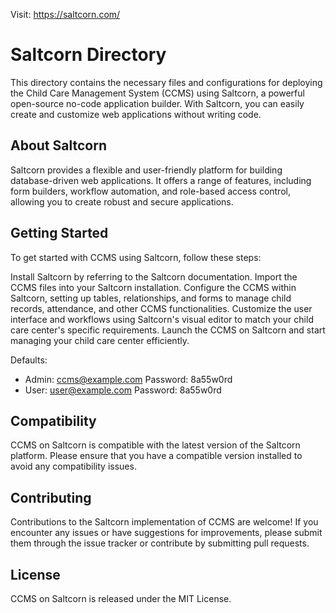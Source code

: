Visit: https://saltcorn.com/

# Saltcorn Directory

This directory contains the necessary files and configurations for deploying the Child Care Management System (CCMS) using Saltcorn, a powerful open-source no-code application builder. With Saltcorn, you can easily create and customize web applications without writing code.

## About Saltcorn

Saltcorn provides a flexible and user-friendly platform for building database-driven web applications. It offers a range of features, including form builders, workflow automation, and role-based access control, allowing you to create robust and secure applications.

## Getting Started

To get started with CCMS using Saltcorn, follow these steps:

Install Saltcorn by referring to the Saltcorn documentation.
Import the CCMS files into your Saltcorn installation.
Configure the CCMS within Saltcorn, setting up tables, relationships, and forms to manage child records, attendance, and other CCMS functionalities.
Customize the user interface and workflows using Saltcorn's visual editor to match your child care center's specific requirements.
Launch the CCMS on Saltcorn and start managing your child care center efficiently.

Defaults:
- Admin: ccms@example.com Password: 8a55w0rd
- User:  user@example.com Password: 8a55w0rd

## Compatibility

CCMS on Saltcorn is compatible with the latest version of the Saltcorn platform. Please ensure that you have a compatible version installed to avoid any compatibility issues.

## Contributing

Contributions to the Saltcorn implementation of CCMS are welcome! If you encounter any issues or have suggestions for improvements, please submit them through the issue tracker or contribute by submitting pull requests.

## License

CCMS on Saltcorn is released under the MIT License.

